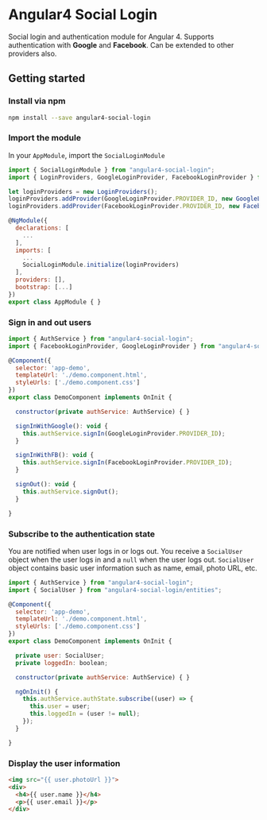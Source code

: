 # Angular4 Social Login

Social login and authentication module for Angular 4. Supports authentication with **Google** and **Facebook**. Can be extended to other providers also.

## Getting started

### Install via npm 

```sh
npm install --save angular4-social-login
```

### Import the module

In your `AppModule`, import the `SocialLoginModule`

```javascript
import { SocialLoginModule } from "angular4-social-login";
import { LoginProviders, GoogleLoginProvider, FacebookLoginProvider } from "angular4-social-login/entities";

let loginProviders = new LoginProviders();
loginProviders.addProvider(GoogleLoginProvider.PROVIDER_ID, new GoogleLoginProvider("OAuth-Client-Id"));
loginProviders.addProvider(FacebookLoginProvider.PROVIDER_ID, new FacebookLoginProvider("FB-App-Id"));

@NgModule({
  declarations: [
    ...
  ],
  imports: [
    ...
    SocialLoginModule.initialize(loginProviders)
  ],
  providers: [],
  bootstrap: [...]
})
export class AppModule { }
```

### Sign in and out users

```javascript
import { AuthService } from "angular4-social-login";
import { FacebookLoginProvider, GoogleLoginProvider } from "angular4-social-login/entities";

@Component({
  selector: 'app-demo',
  templateUrl: './demo.component.html',
  styleUrls: ['./demo.component.css']
})
export class DemoComponent implements OnInit {

  constructor(private authService: AuthService) { }

  signInWithGoogle(): void {
    this.authService.signIn(GoogleLoginProvider.PROVIDER_ID);
  }

  signInWithFB(): void {
    this.authService.signIn(FacebookLoginProvider.PROVIDER_ID);
  }

  signOut(): void {
    this.authService.signOut();
  }

}
```

### Subscribe to the authentication state

You are notified when user logs in or logs out. You receive a `SocialUser` object when the user logs in and a `null` when the user logs out. `SocialUser` object contains basic user information such as name, email, photo URL, etc.

```javascript
import { AuthService } from "angular4-social-login";
import { SocialUser } from "angular4-social-login/entities";

@Component({
  selector: 'app-demo',
  templateUrl: './demo.component.html',
  styleUrls: ['./demo.component.css']
})
export class DemoComponent implements OnInit {

  private user: SocialUser;
  private loggedIn: boolean;

  constructor(private authService: AuthService) { }

  ngOnInit() {
    this.authService.authState.subscribe((user) => {
      this.user = user;
      this.loggedIn = (user != null);
    });
  }

}
```

### Display the user information

```html
<img src="{{ user.photoUrl }}">
<div>
  <h4>{{ user.name }}</h4>
  <p>{{ user.email }}</p>
</div>
```
